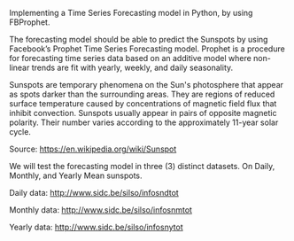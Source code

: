 Implementing a Time Series Forecasting model in Python, by using FBProphet.

The forecasting model should be able to predict the Sunspots by using Facebook’s Prophet Time Series Forecasting model. Prophet is a procedure for forecasting time series data based on an additive model where non-linear trends are fit with yearly, weekly, and daily seasonality.

Sunspots are temporary phenomena on the Sun's photosphere that appear as spots darker than the surrounding areas. They are regions of reduced surface temperature caused by concentrations of magnetic field flux that inhibit convection. 
Sunspots usually appear in pairs of opposite magnetic polarity. Their number varies according to the approximately 11-year solar cycle.

Source: https://en.wikipedia.org/wiki/Sunspot

We will test the forecasting model in three (3) distinct datasets. On Daily, Monthly, and Yearly Mean sunspots.

Daily data:
http://www.sidc.be/silso/infosndtot

Monthly data:
http://www.sidc.be/silso/infosnmtot

Yearly data:
http://www.sidc.be/silso/infosnytot
